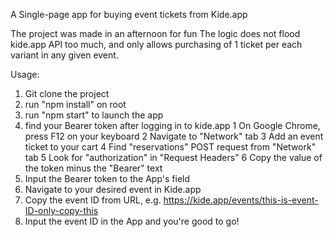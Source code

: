 A Single-page app for buying event tickets from Kide.app

The project was made in an afternoon for fun
The logic does not flood kide.app API too much, and only allows purchasing of 1 ticket per each
variant in any given event.

Usage:

1. Git clone the project
2. run "npm install" on root
3. run "npm start" to launch the app
4. find your Bearer token after logging in to kide.app
    1 On Google Chrome, press F12 on your keyboard
    2 Navigate to "Network" tab
    3 Add an event ticket to your cart
    4 Find "reservations" POST request from "Network" tab
    5 Look for "authorization" in "Request Headers"
    6 Copy the value of the token minus the "Bearer" text
5. Input the Bearer token to the App's field
6. Navigate to your desired event in Kide.app
7. Copy the event ID from URL, e.g. https://kide.app/events/this-is-event-ID-only-copy-this
8. Input the event ID in the App and you're good to go!
